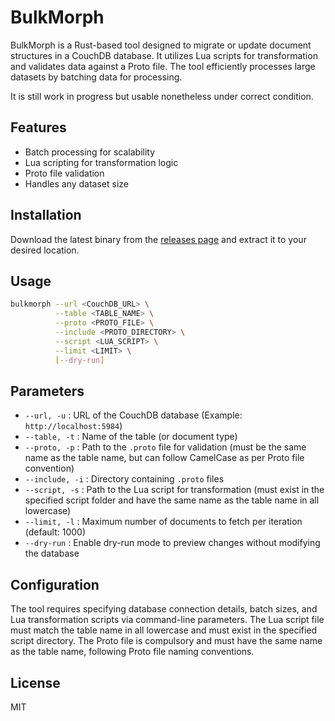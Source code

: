 # BulkMorph

BulkMorph is a Rust-based tool designed to migrate or update document structures in a CouchDB database. It utilizes Lua scripts for transformation and validates data against a Proto file. The tool efficiently processes large datasets by batching data for processing.

It is still work in progress but usable nonetheless under correct condition.

## Features
- Batch processing for scalability
- Lua scripting for transformation logic
- Proto file validation
- Handles any dataset size

## Installation
Download the latest binary from the [releases page](https://github.com/your-repo/bulkmorph/releases) and extract it to your desired location.

## Usage
```sh
bulkmorph --url <CouchDB_URL> \
          --table <TABLE_NAME> \
          --proto <PROTO_FILE> \
          --include <PROTO_DIRECTORY> \
          --script <LUA_SCRIPT> \
          --limit <LIMIT> \
          [--dry-run]
```

## Parameters
- `--url, -u` : URL of the CouchDB database (Example: `http://localhost:5984`)
- `--table, -t` : Name of the table (or document type)
- `--proto, -p` : Path to the `.proto` file for validation (must be the same name as the table name, but can follow CamelCase as per Proto file convention)
- `--include, -i` : Directory containing `.proto` files
- `--script, -s` : Path to the Lua script for transformation (must exist in the specified script folder and have the same name as the table name in all lowercase)
- `--limit, -l` : Maximum number of documents to fetch per iteration (default: 1000)
- `--dry-run` : Enable dry-run mode to preview changes without modifying the database

## Configuration
The tool requires specifying database connection details, batch sizes, and Lua transformation scripts via command-line parameters. The Lua script file must match the table name in all lowercase and must exist in the specified script directory. The Proto file is compulsory and must have the same name as the table name, following Proto file naming conventions.

## License
MIT

